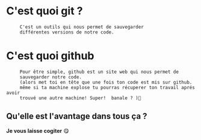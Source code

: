 # C'est quoi git ?

```text
     C'est un outils qui nous permet de sauvegarder 
     différentes versions de notre code. 
```

# C'est quoi github

```text
     Pour être simple, github est un site web qui nous permet de 
     sauvegarder notre code. 
     (alors met toi en tête que une fois ton code est mis sur github. 
     même si ta machine explose tu pourras récuperer ton travail aprés avoir
     trouvé une autre machine! Super!  banale ? )🤗
```


## Qu'elle est l'avantage dans tous ça ? 

**Je vous laisse cogiter**  😋 
